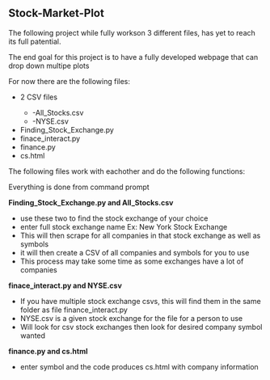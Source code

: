 ## Stock-Market-Plot

<p>
The following project while fully workson 3 different files, has yet to reach its full patential. 

The end goal for this project is to have a fully developed webpage that can drop down multipe plots
</p>

For now there are the following files:
<ul>
    <li>2 CSV files</li>
        <ul>
            <li>-All_Stocks.csv</li>
            <li>-NYSE.csv</li>
        </ul>
    <li>Finding_Stock_Exchange.py</li>
    <li>finace_interact.py</li>
    <li>finance.py</li>
    <li>cs.html</li>
</ul>

<p>
The following files work with eachother and do the following functions:
</p>
<p>
Everything is done from command prompt
</p>
<p>
<b>Finding_Stock_Exchange.py and All_Stocks.csv</b>
<ul>
    <li>use these two to find the stock exchange of your choice</li>
    <li>enter full stock exchange name Ex: New York Stock Exchange</li>
    <li>This will then scrape for all companies in that stock exchange as well as symbols</li>
    <li>it will then create a CSV of all companies and symbols for you to use</li>
    <li>This process may take some time as some exchanges have a lot of companies</li>
</ul>
</p>
<p>
<b>finace_interact.py and NYSE.csv</b>
<ul>
    <li>If you have multiple stock exchange csvs, this will find them in the same folder as file finance_interact.py</li>
    <li>NYSE.csv is a given stock exchange for the file for a person to use</li>
    <li>Will look for csv stock exchanges then look for desired company symbol wanted</li>
</ul>
</p>
<p>
<b>finance.py and cs.html</b>
<ul>
    <li>enter symbol and the code produces cs.html with company information</li>
</ul>


